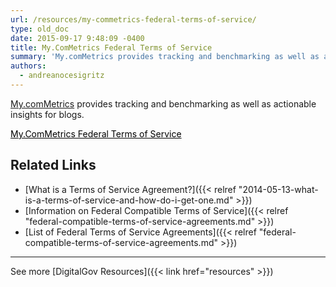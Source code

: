 ```yaml
---
url: /resources/my-commetrics-federal-terms-of-service/
type: old_doc
date: 2015-09-17 9:48:09 -0400
title: My.ComMetrics Federal Terms of Service
summary: 'My.comMetrics provides tracking and benchmarking as well as actionable insights for blogs. My.ComMetrics Federal Terms of Service Related Links What is a Terms of Service Agreement? Information on Federal Compatible Terms of Service List of Federal Terms of Service Agreements     See more DigitalGov Resources'
authors:
  - andreanocesigritz
---
```


[My.comMetrics](http://my.commetrics.com/) provides tracking and benchmarking as well as actionable insights for blogs.

<a class="button" style="color: #000000" href="http://info.cytrap.eu/terms-privacy/terms-and-conditions">My.ComMetrics Federal Terms of Service</a><a><br /> </a>

## Related Links

  * [What is a Terms of Service Agreement?]({{< relref "2014-05-13-what-is-a-terms-of-service-and-how-do-i-get-one.md" >}})
  * [Information on Federal Compatible Terms of Service]({{< relref "federal-compatible-terms-of-service-agreements.md" >}})
  * [List of Federal Terms of Service Agreements]({{< relref "federal-compatible-terms-of-service-agreements.md" >}})

 

* * *

 

See more [DigitalGov Resources]({{< link href="resources" >}})
